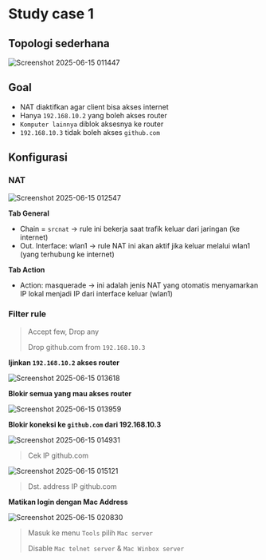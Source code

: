 # Study case 1

## **Topologi sederhana**

![Screenshot 2025-06-15 011447](https://github.com/user-attachments/assets/b69e8f04-17d2-4f25-a396-64b32ffe9922)

## **Goal**

-  NAT diaktifkan agar client bisa akses internet
-  Hanya `192.168.10.2` yang boleh akses router
-  `Komputer lainnya` diblok aksesnya ke router
-  `192.168.10.3` tidak boleh akses `github.com`

## Konfigurasi
### NAT

![Screenshot 2025-06-15 012547](https://github.com/user-attachments/assets/713797b2-2b3c-441e-b43c-6bbaddd512ab)

**Tab General**
- Chain = `srcnat` → rule ini bekerja saat trafik keluar dari jaringan (ke internet)
- Out. Interface: wlan1 → rule NAT ini akan aktif jika keluar melalui wlan1 (yang terhubung ke internet)

**Tab Action**
- Action: masquerade → ini adalah jenis NAT yang otomatis menyamarkan IP lokal menjadi IP dari interface keluar (wlan1)

### Filter rule
> Accept few, Drop any
>
> Drop github.com from `192.168.10.3`

**Ijinkan `192.168.10.2` akses router**

![Screenshot 2025-06-15 013618](https://github.com/user-attachments/assets/66a35fd1-b5a6-4bef-b398-8fb862695a95)

**Blokir semua yang mau akses router**

![Screenshot 2025-06-15 013959](https://github.com/user-attachments/assets/84ae6261-e51a-4e59-b8ef-5112b04cd67a)

**Blokir koneksi ke `github.com` dari 192.168.10.3**

![Screenshot 2025-06-15 014931](https://github.com/user-attachments/assets/1fad2394-3cb0-4090-bbd4-4af9c4441ac3)
> Cek IP github.com

![Screenshot 2025-06-15 015121](https://github.com/user-attachments/assets/f065166f-4cc7-41b0-9604-39516a7c891f)
> Dst. address IP github.com

**Matikan login dengan Mac Address**

![Screenshot 2025-06-15 020830](https://github.com/user-attachments/assets/f094a56a-ca34-4fdb-83d4-c92a6d90176b)
> Masuk ke menu `Tools` pilih `Mac server`
> 
> Disable `Mac telnet server` & `Mac Winbox server`
